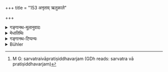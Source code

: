 +++
title = "153 अनृताव् ऋतुकाले"

+++

<details><summary>गङ्गानथ-मूलानुवादः</summary>

The husband who has performed the mantric sacramental rites for women is the imparter of happiness to them both in season and out of season, here as well as in the next world.—(151).
</details>

<details><summary>मेधातिथिः</summary>

"सर्वत्रैव प्रतिषिद्धवर्जम्"[^२७९] (ग्ध् ५.२) इति **अनृताव्** अपि **सुखस्य दाता** । मन्त्रसंस्कारो विवाहविधिस् तस्य कर्ता **मन्त्रसंस्कारकृत्** । **परलोके च** । पत्या सह धर्मे ऽधिकाराच् च तत्फलावाप्तेः परलोकसुखस्य दातेत्य् उच्यते ॥ ५.१५१ ॥


[^२७९]:
     M G: sarvatraivāpratiṣiddhavarjam (GDh reads: sarvatra vā pratiṣiddhavarjam)
</details>

<details><summary>गङ्गानथ-टिप्पन्यः</summary>

The husband is ‘*the importer of happiness*’ to his wife ‘*out of season*’ also,—in accordance with the rule ‘one may have recourse to his wife at all times, except on the days expressly prohibited.’

‘*Mantric sacramental rite*’—*i.e*., the marriage-ceremony; he who has performed this is called the ‘*Mantrasaṃskārakṛt*.’

‘*In the next world*.’—Since it is only along with her husband that the wife is entitled to the performance of religious acts, and the acquiring of their results,—the husband is called ‘*the importer of happiness in the next world*,’—(151).
</details>

<details><summary>Bühler</summary>

153	The husband who wedded her with sacred texts, always gives happiness to his wife, both in season and out of season, in this world and in the next.
</details>
